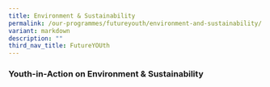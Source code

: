 ```yaml
---
title: Environment & Sustainability
permalink: /our-programmes/futureyouth/environment-and-sustainability/
variant: markdown
description: ""
third_nav_title: FutureYOUth
---
```

### **Youth-in-Action on Environment & Sustainability**

